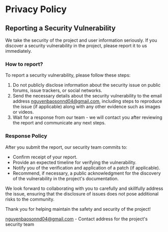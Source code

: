 # Privacy Policy

## Reporting a Security Vulnerability

We take the security of the project and user information seriously. If you discover a security vulnerability in the project, please report it to us immediately.

### How to report?

To report a security vulnerability, please follow these steps:

1. Do not publicly disclose information about the security issue on public forums, issue trackers, or social networks.
2. Send the necessary details about the security vulnerability to the email address nguyenbaosonnd04@gmail.com, including steps to reproduce the issue (if applicable) along with any other evidence such as images or videos.
3. Wait for a response from our team - we will contact you after reviewing the report and communicate any next steps.

### Response Policy

After you submit the report, our security team commits to:

- Confirm receipt of your report.
- Provide an expected timeline for verifying the vulnerability.
- Notify you of the verification and application of a patch (if applicable).
- Recommend, if necessary, a public acknowledgment for the discovery of the vulnerability in the project's documentation.

We look forward to collaborating with you to carefully and skillfully address the issue, ensuring that the disclosure of issues does not pose additional risks to the community.

Thank you for helping maintain the safety and security of the project!

nguyenbaosonnd04@gmail.com - Contact address for the project's security team
